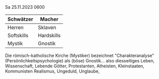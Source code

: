 Sa 25.11.2023 0600


Schwätzer | Macher
---|---
Herren | Sklaven
Softskills | Hardskills
Mystik | Gnostik

Die römisch-katholische Kirche (Mystiker)
bezeichnet "Charakteranalyse"
(Persönlichkeitspsychologie)
als (böse) Gnostik...
also diesseitiges Leben,
Wissenschaft, Lebende Götter,
Protestanten, Atheisten,
Kleinstaaten, Kommunisten
Realismus, Ungeduld,
Unglaube,
